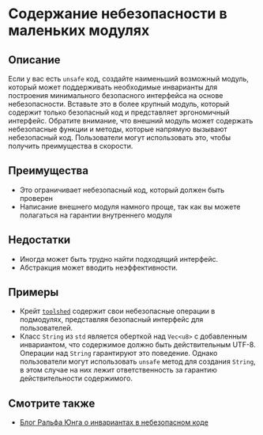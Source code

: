 # Содержание небезопасности в маленьких модулях

## Описание

Если у вас есть `unsafe` код, создайте наименьший возможный модуль, который может поддерживать необходимые инварианты для построения минимального безопасного интерфейса на основе небезопасности. Вставьте это в более крупный модуль, который содержит только безопасный код и представляет эргономичный интерфейс. Обратите внимание, что внешний модуль может содержать небезопасные функции и методы, которые напрямую вызывают небезопасный код. Пользователи могут использовать это, чтобы получить преимущества в скорости.

## Преимущества

- Это ограничивает небезопасный код, который должен быть проверен
- Написание внешнего модуля намного проще, так как вы можете полагаться на гарантии внутреннего модуля

## Недостатки

- Иногда может быть трудно найти подходящий интерфейс.
- Абстракция может вводить неэффективности.

## Примеры

- Крейт [`toolshed`](https://docs.rs/toolshed) содержит свои небезопасные операции в подмодулях, представляя безопасный интерфейс для пользователей.
- Класс `String` из `std` является оберткой над `Vec<u8>` с добавленным инвариантом, что содержимое должно быть действительным UTF-8. Операции над `String` гарантируют это поведение.
  Однако пользователи могут использовать `unsafe` метод для создания `String`, в этом случае на них лежит ответственность за гарантию действительности содержимого.

## Смотрите также

- [Блог Ральфа Юнга о инвариантах в небезопасном коде](https://www.ralfj.de/blog/2018/08/22/two-kinds-of-invariants.html)
